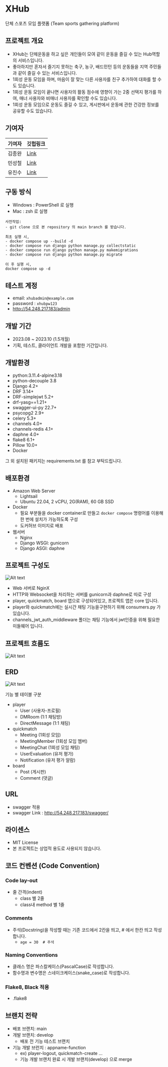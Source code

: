 # XHub
단체 스포츠 모임 플랫폼 (Team sports gathering platform)


## 프로젝트 개요
- XHub는 단체운동을 하고 싶은 개인들이 모여 같이 운동을 즐길 수 있는 Hub역할의 서비스입니다.
- 좋아하지만 혼자서 즐기지 못하는 축구, 농구, 배드민턴 등의 운동들을 지역 주민들과 같이 즐길 수 있는 서비스입니다.
- 1회성 운동 모임을 하며, 마음이 잘 맞는 다른 사용자를 친구 추가하여 대화를 할 수도 있습니다.
- 1회성 운동 모임이 끝나면 사용자의 활동 점수에 영향이 가는 2중 선택지 평가를 하여, 매너 사용자와 비매너 사용자를 확인할 수도 있습니다.
- 1회성 운동 모임으로 운동도 즐길 수 있고, 게시판에서 운동에 관한 건강한 정보를 공유할 수도 있습니다.


## 기여자
| 기여자 | 깃헙링크              |
|-------|---------------------|
| 김종완 | [Link](https://github.com/mireu-san) |
| 민성철 | [Link](https://github.com/AMinSC) |
| 유진수 | [Link](https://github.com/YuJinsoo) |


## 구동 방식
- Windows : PowerShell 로 실행
- Mac : zsh 로 실행

```
사전작업:
- git clone 으로 본 repository 의 main branch 를 받습니다.

최초 실행 시,
- docker compose up --build -d
- docker compose run django python manage.py collectstatic
- docker compose run django python manage.py makemigrations
- docker compose run django python manage.py migrate

이 후 실행 시,
docker compose up -d
```

## 테스트 계정
- email: `xhubadmin@example.com`
- password : `xhubpw123`
- http://54.248.217.183/admin 


## 개발 기간
- 2023.08 ~ 2023.10 (1.5개월)
- 기획, 테스트, 클라이언트 개발을 포함한 기간입니다.


## 개발환경
- python:3.11.4-alpine3.18
- python-decouple 3.8
- Django 4.2+
- DRF 3.14+
- DRF-simplejwt 5.2+
- drf-yasg==1.21+
- swagger-ui-py 22.7+
- psycopg2 2.9+
- celery 5.3+
- channels 4.0+
- channels-redis 4.1+
- daphne 4.0+
- flake8 6.1+
- Pillow 10.0+
- Docker

그 외 설치된 패키지는 requirements.txt 를 참고 부탁드립니다.


## 배포환경
- Amazon Web Server
    - Lightsail
    - Ubuntu 22.04, 2 vCPU, 2G(RAM), 60 GB SSD
- Docker
  - 필요 부분들을 docker container로 만들고 `docker compose` 명령어를 이용해 한 번에 설치가 가능하도록 구성
  - 도커허브 이미지로 배포
- 웹서버
  - Nginx
  - Django WSGI: gunicorn
  - Django ASGI: daphne


## 프로젝트 구성도
![Alt text](asset/system.png)
- Web 서버로 NginX
- HTTP와 Websocket을 처리하는 서버를 gunicorn과 daphne로 따로 구성
- player, quickmatch, board 앱으로 구성되어있고, 프로젝트 앱은 core 입니다.
- player와 quickmatch에는 실시간 채팅 기능을구현하기 위해 consumers.py 가 있습니다.
- channels_jwt_auth_middleware 폴더는 채팅 기능에서 jwt인증을 위해 필요한 미들웨어 입니다.


## 프로젝트 흐름도
![Alt text](asset/flowchart.png)


## ERD
![Alt text](asset/image.png)

기능 별 테이블 구분
- player
    - User (사용자-프로필)
    - DMRoom (1:1 채팅방)
    - DirectMessage (1:1 채팅)
- quickmatch
    - Meeting (1회성 모임)
    - MeetingMember (1회성 모임 멤버)
    - MeetingChat (1회성 모임 채팅)
    - UserEvaluation (유저 평가)
    - Notification (유저 평가 알람)
- board
    - Post (게시판)
    - Comment (댓글)


## URL

- swagger 적용
- swagger Link : http://54.248.217.183/swagger/


## 라이센스
- MIT License
- 본 프로젝트는 상업적 용도로 사용되지 않습니다.


## 코드 컨벤션 (Code Convention)
### Code lay-out
- 줄 간격(indent)
    - class 별 2줄
    - class내 method 별 1줄

### Comments
- 주석(Docstring)을 작성할 때는 기존 코드에서 2칸을 띄고, # 에서 한칸 띄고 작성합니다.
    - `age = 30  # 주석`
    
### Naming Conventions
- 클래스 명은 파스칼케이스(PascalCase)로 작성합니다.
- 함수명과 변수명은 스네이크케이스(snake_case)로 작성합니다.

### Flake8, Black 적용
- .flake8


## 브랜치 전략
- 배포 브랜치: main
- 개발 브랜치: develop
    - 배포 전 기능 테스트 브랜치
- 기능 개발 브런치 : appname-function
    - ex) player-logout, quickmatch-create ...
    - 기능 개발 브랜치 완료 시 개발 브랜치(develop) 으로 merge
